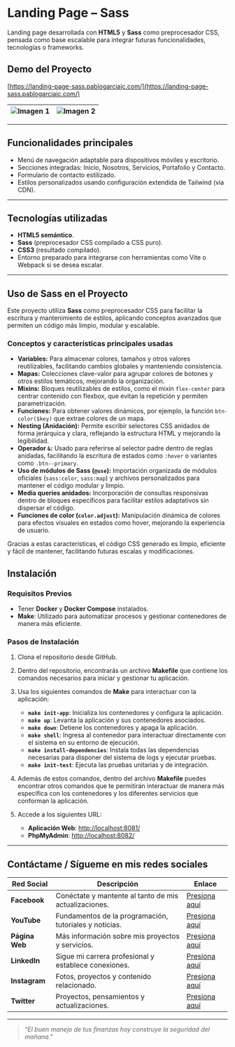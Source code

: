 # Landing Page – Sass

Landing page desarrollada con **HTML5** y **Sass** como preprocesador CSS, pensada como base escalable para integrar futuras funcionalidades, tecnologías o frameworks.

## Demo del Proyecto

[https://landing-page-sass.pablogarciajc.com/](https://landing-page-sass.pablogarciajc.com/)

| ![Imagen 1](https://pablogarciajc.com/wp-content/uploads/2025/07/landing-page-sass1.webp) | ![Imagen 2](https://pablogarciajc.com/wp-content/uploads/2025/07/landing-page-sass2.webp) |
|-----------|-----------|

---

## Funcionalidades principales

- Menú de navegación adaptable para dispositivos móviles y escritorio.
- Secciones integradas: Inicio, Nosotros, Servicios, Portafolio y Contacto.
- Formulario de contacto estilizado.
- Estilos personalizados usando configuración extendida de Tailwind (via CDN).

---

## Tecnologías utilizadas

- **HTML5 semántico**.
- **Sass** (preprocesador CSS compilado a CSS puro).
- **CSS3** (resultado compilado).
- Entorno preparado para integrarse con herramientas como Vite o Webpack si se desea escalar.

---

## Uso de Sass en el Proyecto

Este proyecto utiliza **Sass** como preprocesador CSS para facilitar la escritura y mantenimiento de estilos, aplicando conceptos avanzados que permiten un código más limpio, modular y escalable.

### Conceptos y características principales usadas

- **Variables:** Para almacenar colores, tamaños y otros valores reutilizables, facilitando cambios globales y manteniendo consistencia.
- **Mapas:** Colecciones clave-valor para agrupar colores de botones y otros estilos temáticos, mejorando la organización.
- **Mixins:** Bloques reutilizables de estilos, como el mixin `flex-center` para centrar contenido con flexbox, que evitan la repetición y permiten parametrización.
- **Funciones:** Para obtener valores dinámicos, por ejemplo, la función `btn-color($key)` que extrae colores de un mapa.
- **Nesting (Anidación):** Permite escribir selectores CSS anidados de forma jerárquica y clara, reflejando la estructura HTML y mejorando la legibilidad.
- **Operador `&`:** Usado para referirse al selector padre dentro de reglas anidadas, facilitando la escritura de estados como `:hover` o variantes como `.btn--primary`.
- **Uso de módulos de Sass (`@use`):** Importación organizada de módulos oficiales (`sass:color`, `sass:map`) y archivos personalizados para mantener el código modular y limpio.
- **Media queries anidados:** Incorporación de consultas responsivas dentro de bloques específicos para facilitar estilos adaptativos sin dispersar el código.
- **Funciones de color (`color.adjust`):** Manipulación dinámica de colores para efectos visuales en estados como hover, mejorando la experiencia de usuario.

Gracias a estas características, el código CSS generado es limpio, eficiente y fácil de mantener, facilitando futuras escalas y modificaciones.

## Instalación

### Requisitos Previos

- Tener **Docker** y **Docker Compose** instalados.
- **Make**: Utilizado para automatizar procesos y gestionar contenedores de manera más eficiente.

### Pasos de Instalación

1. Clona el repositorio desde GitHub.
2. Dentro del repositorio, encontrarás un archivo **Makefile** que contiene los comandos necesarios para iniciar y gestionar tu aplicación.
3. Usa los siguientes comandos de **Make** para interactuar con la aplicación:

   - **`make init-app`**: Inicializa los contenedores y configura la aplicación.
   - **`make up`**: Levanta la aplicación y sus contenedores asociados.
   - **`make down`**: Detiene los contenedores y apaga la aplicación.
   - **`make shell`**: Ingresa al contenedor para interactuar directamente con el sistema en su entorno de ejecución.
   - **`make install-dependencies`**: Instala todas las dependencias necesarias para disponer del sistema de logs y ejecutar pruebas.
   - **`make init-test`**: Ejecuta las pruebas unitarias y de integración.

4. Además de estos comandos, dentro del archivo **Makefile** puedes encontrar otros comandos que te permitirán interactuar de manera más específica con los contenedores y los diferentes servicios que conforman la aplicación.

5. Accede a los siguientes URL:
   - **Aplicación Web**: [http://localhost:8081/](http://localhost:8081/)
   - **PhpMyAdmin**: [http://localhost:8082/](http://localhost:8082/)

---

## Contáctame / Sígueme en mis redes sociales

| Red Social   | Descripción                                              | Enlace                   |
|--------------|----------------------------------------------------------|--------------------------|
| **Facebook** | Conéctate y mantente al tanto de mis actualizaciones.    | [Presiona aquí](https://www.facebook.com/PabloGarciaJC) |
| **YouTube**  | Fundamentos de la programación, tutoriales y noticias.   | [Presiona aquí](https://www.youtube.com/@pablogarciajc)     |
| **Página Web** | Más información sobre mis proyectos y servicios.        | [Presiona aquí](https://pablogarciajc.com/)              |
| **LinkedIn** | Sigue mi carrera profesional y establece conexiones.     | [Presiona aquí](https://www.linkedin.com/in/pablogarciajc) |
| **Instagram**| Fotos, proyectos y contenido relacionado.                 | [Presiona aquí](https://www.instagram.com/pablogarciajc) |
| **Twitter**  | Proyectos, pensamientos y actualizaciones.                | [Presiona aquí](https://x.com/PabloGarciaJC?t=lct1gxvE8DkqAr8dgxrHIw&s=09)   |

---
> _"El buen manejo de tus finanzas hoy construye la seguridad del mañana."_
